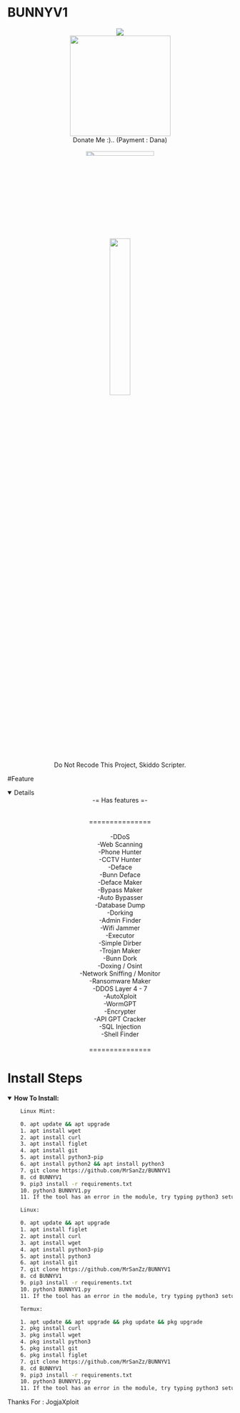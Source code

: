 # BUNNYV1

<p align="center">
<img src="https://img.shields.io/badge/build-Mr.BUNNY-badge?style=flat-square&logo=bitcoin&logoColor=yellow&label=Author&labelColor=grey&color=yellow"><br>
<img width="225" height="225" src="https://bnhsec.000webhostapp.com/a/ublpyf.jpg"><br>Donate Me :).. (Payment : Dana)<br><br>
<img src="https://th.bing.com/th/id/OIP.dcdTLANDPGPrcgbXBnBWjAHaEK?rs=1&pid=ImgDetMain" style="height: 5%; width: 55%;"><br>
<img src="[https://files.catbox.moe/25dtwd.jpg]" style="height: 30%; width: 30%;"><br>
</center>
<span>Do Not Recode This Project, Skiddo Scripter.</span><br>
</p>

#Feature
<details open>
    <center>
-= Has features =-<br><br>

===============<br><br>
-DDoS<br>
-Web Scanning<br>
-Phone Hunter<br>
-CCTV Hunter<br>
-Deface<br>
-Bunn Deface<br>
-Deface Maker<br>
-Bypass Maker<br>
-Auto Bypasser<br>
-Database Dump<br>
-Dorking<br>
-Admin Finder<br>
-Wifi Jammer<br>
-Executor<br>
-Simple Dirber<br>
-Trojan Maker<br>
-Bunn Dork<br>
-Doxing / Osint <br>
-Network Sniffing / Monitor<br>
-Ransomware Maker<br>
-DDOS Layer 4 - 7<br>
-AutoXploit<br>
-WormGPT<br>
-Encrypter<br>
-API GPT Cracker<br>
-SQL Injection<br>
-Shell Finder<br><br>
===============<br>
</center>
</details>

# Install Steps
<details open>
    <summary><strong>How To Install:</strong></summary>

```bash
    Linux Mint:

    0. apt update && apt upgrade
    1. apt install wget
    2. apt install curl
    3. apt install figlet
    4. apt install git
    5. apt install python3-pip
    6. apt install python2 && apt install python3
    7. git clone https://github.com/MrSanZz/BUNNYV1
    8. cd BUNNYV1
    9. pip3 install -r requirements.txt
    10. python3 BUNNYV1.py
    11. If the tool has an error in the module, try typing python3 setup.py

    Linux:

    0. apt update && apt upgrade
    1. apt install figlet
    2. apt install curl
    3. apt install wget
    4. apt install python3-pip
    5. apt install python3
    6. apt install git
    7. git clone https://github.com/MrSanZz/BUNNYV1
    8. cd BUNNYV1
    9. pip3 install -r requirements.txt
    10. python3 BUNNYV1.py
    11. If the tool has an error in the module, try typing python3 setup.py

    Termux:

    1. apt update && apt upgrade && pkg update && pkg upgrade
    2. pkg install curl
    3. pkg install wget
    4. pkg install python3
    5. pkg install git
    6. pkg install figlet
    7. git clone https://github.com/MrSanZz/BUNNYV1
    8. cd BUNNYV1
    9. pip3 install -r requirements.txt
    10. python3 BUNNYV1.py
    11. If the tool has an error in the module, try typing python3 setup.py
```
<span>Thanks For : JogjaXploit</span>
